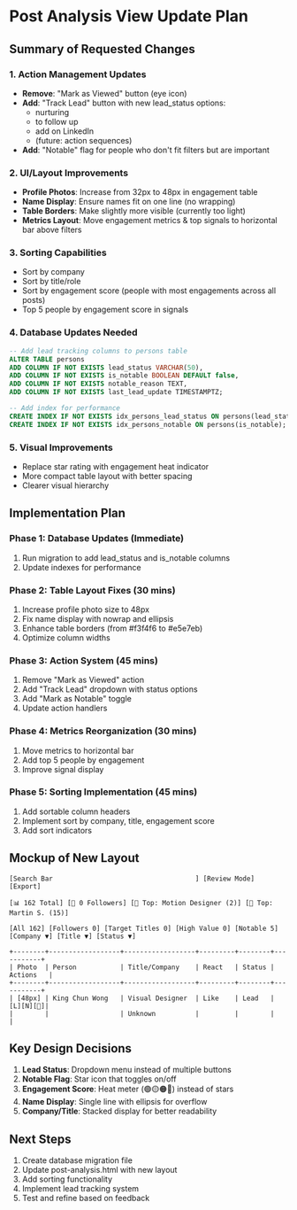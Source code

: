 # Post Analysis View Update Plan

## Summary of Requested Changes

### 1. **Action Management Updates**
- **Remove**: "Mark as Viewed" button (eye icon)
- **Add**: "Track Lead" button with new lead_status options:
  - nurturing
  - to follow up  
  - add on LinkedIn
  - (future: action sequences)
- **Add**: "Notable" flag for people who don't fit filters but are important

### 2. **UI/Layout Improvements**
- **Profile Photos**: Increase from 32px to 48px in engagement table
- **Name Display**: Ensure names fit on one line (no wrapping)
- **Table Borders**: Make slightly more visible (currently too light)
- **Metrics Layout**: Move engagement metrics & top signals to horizontal bar above filters

### 3. **Sorting Capabilities**
- Sort by company
- Sort by title/role
- Sort by engagement score (people with most engagements across all posts)
- Top 5 people by engagement score in signals

### 4. **Database Updates Needed**
```sql
-- Add lead tracking columns to persons table
ALTER TABLE persons
ADD COLUMN IF NOT EXISTS lead_status VARCHAR(50),
ADD COLUMN IF NOT EXISTS is_notable BOOLEAN DEFAULT false,
ADD COLUMN IF NOT EXISTS notable_reason TEXT,
ADD COLUMN IF NOT EXISTS last_lead_update TIMESTAMPTZ;

-- Add index for performance
CREATE INDEX IF NOT EXISTS idx_persons_lead_status ON persons(lead_status);
CREATE INDEX IF NOT EXISTS idx_persons_notable ON persons(is_notable);
```

### 5. **Visual Improvements**
- Replace star rating with engagement heat indicator
- More compact table layout with better spacing
- Clearer visual hierarchy

## Implementation Plan

### Phase 1: Database Updates (Immediate)
1. Run migration to add lead_status and is_notable columns
2. Update indexes for performance

### Phase 2: Table Layout Fixes (30 mins)
1. Increase profile photo size to 48px
2. Fix name display with nowrap and ellipsis
3. Enhance table borders (from #f3f4f6 to #e5e7eb)
4. Optimize column widths

### Phase 3: Action System (45 mins)
1. Remove "Mark as Viewed" action
2. Add "Track Lead" dropdown with status options
3. Add "Mark as Notable" toggle
4. Update action handlers

### Phase 4: Metrics Reorganization (30 mins)
1. Move metrics to horizontal bar
2. Add top 5 people by engagement
3. Improve signal display

### Phase 5: Sorting Implementation (45 mins)
1. Add sortable column headers
2. Implement sort by company, title, engagement score
3. Add sort indicators

## Mockup of New Layout

```
[Search Bar                                    ] [Review Mode] [Export]

[📊 162 Total] [👥 0 Followers] [🏢 Top: Motion Designer (2)] [👤 Top: Martin S. (15)]

[All 162] [Followers 0] [Target Titles 0] [High Value 0] [Notable 5]
[Company ▼] [Title ▼] [Status ▼]

+--------+------------------+------------------+---------+--------+-----------+
| Photo  | Person           | Title/Company    | React   | Status | Actions   |
+--------+------------------+------------------+---------+--------+-----------+
| [48px] | King Chun Wong   | Visual Designer  | Like    | Lead   | [L][N][🔗]|
|        |                  | Unknown          |         |        |           |
```

## Key Design Decisions

1. **Lead Status**: Dropdown menu instead of multiple buttons
2. **Notable Flag**: Star icon that toggles on/off
3. **Engagement Score**: Heat meter (🟢🟡🟠🔴) instead of stars
4. **Name Display**: Single line with ellipsis for overflow
5. **Company/Title**: Stacked display for better readability

## Next Steps

1. Create database migration file
2. Update post-analysis.html with new layout
3. Add sorting functionality
4. Implement lead tracking system
5. Test and refine based on feedback